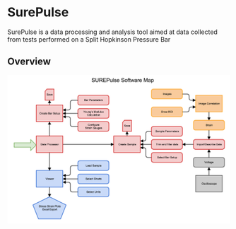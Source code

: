 # SurePulse

SurePulse is a data processing and analysis tool aimed at data collected from tests performed on a Split Hopkinson Pressure Bar

## Overview
![Flowchart](DataProcessor/SUREPulseSoftwareFlowChart.png)

